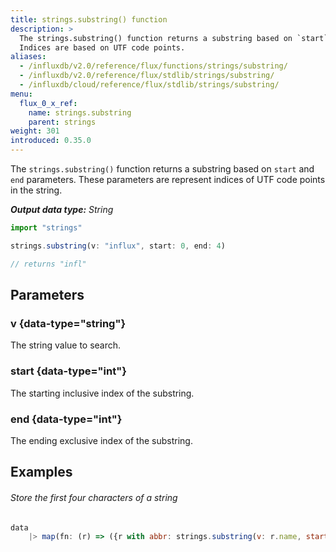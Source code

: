 ```yaml
---
title: strings.substring() function
description: >
  The strings.substring() function returns a substring based on `start` and `end` parameters.
  Indices are based on UTF code points.
aliases:
  - /influxdb/v2.0/reference/flux/functions/strings/substring/
  - /influxdb/v2.0/reference/flux/stdlib/strings/substring/
  - /influxdb/cloud/reference/flux/stdlib/strings/substring/
menu:
  flux_0_x_ref:
    name: strings.substring
    parent: strings
weight: 301
introduced: 0.35.0
---
```


The `strings.substring()` function returns a substring based on `start` and `end` parameters.
These parameters are represent indices of UTF code points in the string.

_**Output data type:** String_

```js
import "strings"

strings.substring(v: "influx", start: 0, end: 4)

// returns "infl"
```

## Parameters

### v {data-type="string"}
The string value to search.

### start {data-type="int"}
The starting inclusive index of the substring.

### end {data-type="int"}
The ending exclusive index of the substring.

## Examples

###### Store the first four characters of a string
```js
data
    |> map(fn: (r) => ({r with abbr: strings.substring(v: r.name, start: 0, end: 4)}))
```
